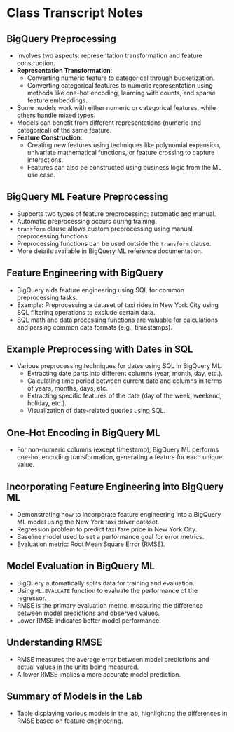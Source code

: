 # Class Transcript Notes

## BigQuery Preprocessing

- Involves two aspects: representation transformation and feature construction.
- **Representation Transformation**:
  - Converting numeric feature to categorical through bucketization.
  - Converting categorical features to numeric representation using methods like one-hot encoding, learning with counts, and sparse feature embeddings.
- Some models work with either numeric or categorical features, while others handle mixed types.
- Models can benefit from different representations (numeric and categorical) of the same feature.
- **Feature Construction**:
  - Creating new features using techniques like polynomial expansion, univariate mathematical functions, or feature crossing to capture interactions.
  - Features can also be constructed using business logic from the ML use case.

## BigQuery ML Feature Preprocessing

- Supports two types of feature preprocessing: automatic and manual.
- Automatic preprocessing occurs during training.
- `transform` clause allows custom preprocessing using manual preprocessing functions.
- Preprocessing functions can be used outside the `transform` clause.
- More details available in BigQuery ML reference documentation.

## Feature Engineering with BigQuery

- BigQuery aids feature engineering using SQL for common preprocessing tasks.
- Example: Preprocessing a dataset of taxi rides in New York City using SQL filtering operations to exclude certain data.
- SQL math and data processing functions are valuable for calculations and parsing common data formats (e.g., timestamps).

## Example Preprocessing with Dates in SQL

- Various preprocessing techniques for dates using SQL in BigQuery ML:
  - Extracting date parts into different columns (year, month, day, etc.).
  - Calculating time period between current date and columns in terms of years, months, days, etc.
  - Extracting specific features of the date (day of the week, weekend, holiday, etc.).
  - Visualization of date-related queries using SQL.

## One-Hot Encoding in BigQuery ML

- For non-numeric columns (except timestamp), BigQuery ML performs one-hot encoding transformation, generating a feature for each unique value.

## Incorporating Feature Engineering into BigQuery ML

- Demonstrating how to incorporate feature engineering into a BigQuery ML model using the New York taxi driver dataset.
- Regression problem to predict taxi fare price in New York City.
- Baseline model used to set a performance goal for error metrics.
- Evaluation metric: Root Mean Square Error (RMSE).

## Model Evaluation in BigQuery ML

- BigQuery automatically splits data for training and evaluation.
- Using `ML.EVALUATE` function to evaluate the performance of the regressor.
- RMSE is the primary evaluation metric, measuring the difference between model predictions and observed values.
- Lower RMSE indicates better model performance.

## Understanding RMSE

- RMSE measures the average error between model predictions and actual values in the units being measured.
- A lower RMSE implies a more accurate model prediction.

## Summary of Models in the Lab

- Table displaying various models in the lab, highlighting the differences in RMSE based on feature engineering.

